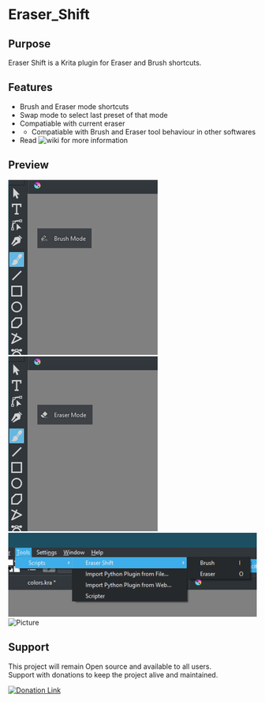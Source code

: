 # Eraser_Shift

## Purpose

Eraser Shift is a Krita plugin for Eraser and Brush shortcuts.


## Features
* Brush and Eraser mode shortcuts
* Swap mode to select last preset of that mode
* Compatiable with current eraser
* * Compatiable with Brush and Eraser tool behaviour in other softwares
* Read ![wiki](https://github.com/EyeOdin/imagine_board/wiki) for more information


## Preview

![Picture](https://github.com/EyeOdin/Eraser_Shift/blob/main/eraser_shift/PREVIEWS/float_brush.png)
![Picture](https://github.com/EyeOdin/Eraser_Shift/blob/main/eraser_shift/PREVIEWS/float_eraser.png)
![Picture](https://github.com/EyeOdin/Eraser_Shift/blob/main/eraser_shift/PREVIEWS/script_menu.png)
![Picture]()


## Support
This project will remain Open source and available to all users.\
Support with donations to keep the project alive and maintained.

<a href="https://www.paypal.com/donate/?hosted_button_id=9FARNUYBC9R3J">
  <img src="https://pics.paypal.com/00/s/NjA2OWU0ZmEtNjQ4MC00MWZhLTk5YzctM2VhZDA1MzgyMDQ0/file.PNG" width="200" alt="Donation Link">
</a>
